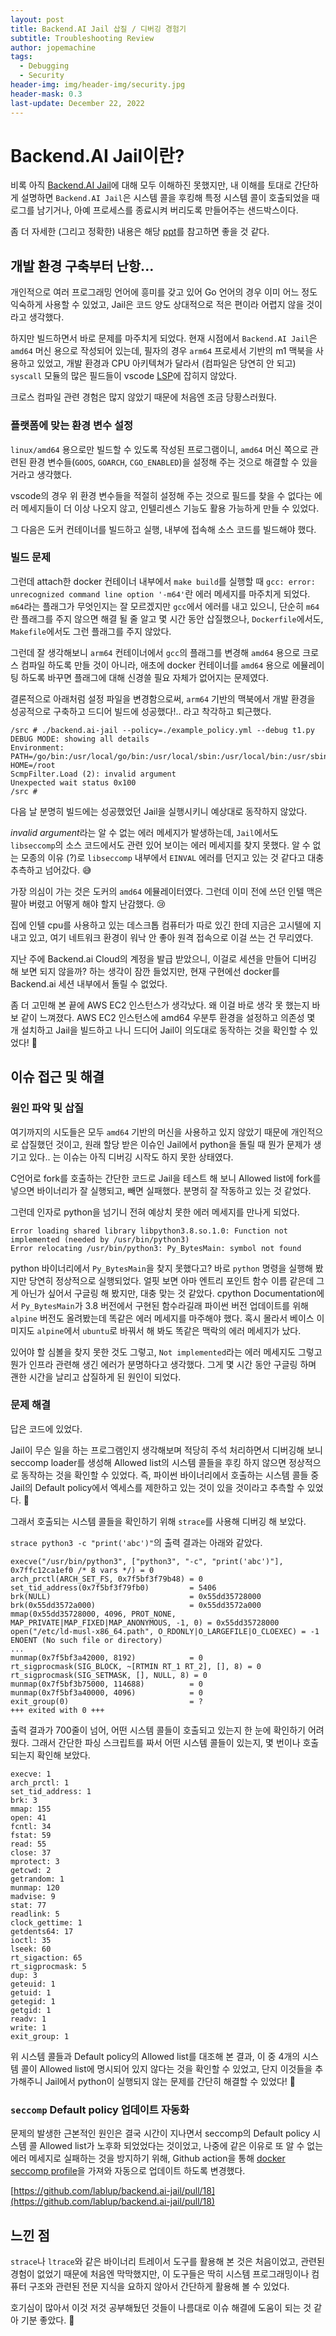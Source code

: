```yaml
---
layout: post
title: Backend.AI Jail 삽질 / 디버깅 경험기
subtitle: Troubleshooting Review
author: jopemachine
tags:
  - Debugging
  - Security
header-img: img/header-img/security.jpg
header-mask: 0.3
last-update: December 22, 2022
---
```


# Backend.AI Jail이란?

비록 아직 [Backend.AI Jail](https://github.com/lablup/backend.ai-jail)에 대해 모두 이해하진 못했지만, 내 이해를 토대로 간단하게 설명하면 `Backend.AI Jail`은 시스템 콜을 후킹해 특정 시스템 콜이 호출되었을 때 로그를 남기거나, 아예 프로세스를 종료시켜 버리도록 만들어주는 샌드박스이다.

좀 더 자세한 (그리고 정확한) 내용은 해당 [ppt](https://files.speakerdeck.com/presentations/e2f4e4e1127d4f478406d53c7af9428a/SPARCS_TeaParty_-_SornaJail.pdf)를 참고하면 좋을 것 같다.

## 개발 환경 구축부터 난항...

개인적으로 여러 프로그래밍 언어에 흥미를 갖고 있어 Go 언어의 경우 이미 어느 정도 익숙하게 사용할 수 있었고, Jail은 코드 양도 상대적으로 적은 편이라 어렵지 않을 것이라고 생각했다.

하지만 빌드하면서 바로 문제를 마주치게 되었다. 현재 시점에서 `Backend.AI Jail`은 `amd64` 머신 용으로 작성되어 있는데, 필자의 경우 `arm64` 프로세서 기반의 m1 맥북을 사용하고 있었고, 개발 환경과 CPU 아키텍쳐가 달라서 (컴파일은 당연히 안 되고) `syscall` 모듈의 많은 필드들이 vscode [LSP](https://learn.microsoft.com/ko-kr/visualstudio/extensibility/language-server-protocol?view=vs-2022)에 잡히지 않았다.

크로스 컴파일 관련 경험은 많지 않았기 때문에 처음엔 조금 당황스러웠다.

### 플랫폼에 맞는 환경 변수 설정

`linux/amd64` 용으로만 빌드할 수 있도록 작성된 프로그램이니, `amd64` 머신 쪽으로 관련된 환경 변수들(`GOOS`, `GOARCH`, `CGO_ENABLED`)을 설정해 주는 것으로 해결할 수 있을 거라고 생각했다.

vscode의 경우 위 환경 변수들을 적절히 설정해 주는 것으로 필드를 찾을 수 없다는 에러 메세지들이 더 이상 나오지 않고, 인텔리센스 기능도 활용 가능하게 만들 수 있었다.

그 다음은 도커 컨테이너를 빌드하고 실행, 내부에 접속해 소스 코드를 빌드해야 했다.

### 빌드 문제

그런데 attach한 docker 컨테이너 내부에서 `make build`를 실행할 때 `gcc: error: unrecognized command line option '-m64'`란 에러 메세지를 마주치게 되었다. `m64`라는 플래그가 무엇인지는 잘 모르겠지만 `gcc`에서 에러를 내고 있으니, 단순히 `m64`란 플래그를 주지 않으면 해결 될 줄 알고 몇 시간 동안 삽질했으나, `Dockerfile`에서도, `Makefile`에서도 그런 플래그를 주지 않았다.

그런데 잘 생각해보니 `arm64` 컨테이너에서 `gcc`의 플래그를 변경해 `amd64` 용으로 크로스 컴파일 하도록 만들 것이 아니라, 애초에 docker 컨테이너를 `amd64` 용으로 에뮬레이팅 하도록 바꾸면 플래그에 대해 신경쓸 필요 자체가 없어지는 문제였다.

결론적으로 아래처럼 설정 파일을 변경함으로써, `arm64` 기반의 맥북에서 개발 환경을 성공적으로 구축하고 드디어 빌드에 성공했다!.. 라고 착각하고 퇴근했다.

```
/src # ./backend.ai-jail --policy=./example_policy.yml --debug t1.py
DEBUG MODE: showing all details
Environment:
PATH=/go/bin:/usr/local/go/bin:/usr/local/sbin:/usr/local/bin:/usr/sbin:/usr/bin:/sbin:/bin
HOME=/root
ScmpFilter.Load (2): invalid argument
Unexpected wait status 0x100
/src #
```

다음 날 분명히 빌드에는 성공했었던 Jail을 실행시키니 예상대로 동작하지 않았다.

*invalid argument*라는 알 수 없는 에러 메세지가 발생하는데, `Jail`에서도 `libseccomp`의 소스 코드에서도 관련 있어 보이는 에러 메세지를 찾지 못했다. 알 수 없는 모종의 이유 (?)로 `libseccomp` 내부에서 `EINVAL` 에러를 던지고 있는 것 같다고 대충 추측하고 넘어갔다. 😅

가장 의심이 가는 것은 도커의 `amd64` 에뮬레이터였다. 그런데 이미 전에 쓰던 인텔 맥은 팔아 버렸고 어떻게 해야 할지 난감했다. 😢

집에 인텔 cpu를 사용하고 있는 데스크톱 컴퓨터가 따로 있긴 한데 지금은 고시텔에 지내고 있고, 여기 네트워크 환경이 워낙 안 좋아 원격 접속으로 이걸 쓰는 건 무리였다.

지난 주에 Backend.ai Cloud의 계정을 발급 받았으니, 이걸로 세션을 만들어 디버깅 해 보면 되지 않을까? 하는 생각이 잠깐 들었지만, 현재 구현에선 docker를 Backend.ai 세션 내부에서 돌릴 수 없었다.

좀 더 고민해 본 끝에 AWS EC2 인스턴스가 생각났다. 왜 이걸 바로 생각 못 했는지 바보 같이 느껴졌다. AWS EC2 인스턴스에 amd64 우분투 환경을 설정하고 의존성 몇 개 설치하고 Jail을 빌드하고 나니 드디어 Jail이 의도대로 동작하는 것을 확인할 수 있었다! 🎉

## 이슈 접근 및 해결

### 원인 파악 및 삽질

여기까지의 시도들은 모두 `amd64` 기반의 머신을 사용하고 있지 않았기 때문에 개인적으로 삽질했던 것이고, 원래 할당 받은 이슈인 Jail에서 python을 돌릴 때 뭔가 문제가 생기고 있다.. 는 이슈는 아직 디버깅 시작도 하지 못한 상태였다.

C언어로 fork를 호출하는 간단한 코드로 Jail을 테스트 해 보니 Allowed list에 fork를 넣으면 바이너리가 잘 실행되고, 빼면 실패했다. 분명히 잘 작동하고 있는 것 같었다.

그런데 인자로 python을 넘기니 전혀 예상치 못한 에러 메세지를 만나게 되었다.

```
Error loading shared library libpython3.8.so.1.0: Function not implemented (needed by /usr/bin/python3)
Error relocating /usr/bin/python3: Py_BytesMain: symbol not found
```

python 바이너리에서 `Py_BytesMain`을 찾지 못했다고? 바로 `python` 명령을 실행해 봤지만 당연히 정상적으로 실행되었다. 얼핏 보면 아마 엔트리 포인트 함수 이름 같은데 그게 아닌가 싶어서 구글링 해 봤지만, 대충 맞는 것 같았다. cpython Documentation에서 `Py_BytesMain`가 3.8 버전에서 구현된 함수라길래 파이썬 버전 업데이트를 위해 `alpine` 버전도 올려봤는데 똑같은 에러 메세지를 마주해야 했다. 혹시 몰라서 베이스 이미지도 `alpine`에서 `ubuntu`로 바꿔서 해 봐도 똑같은 맥락의 에러 메세지가 났다.

있어야 할 심볼을 찾지 못한 것도 그렇고, `Not implemented`라는 에러 메세지도 그렇고 뭔가 인프라 관련해 생긴 에러가 분명하다고 생각했다. 그게 몇 시간 동안 구글링 하며 괜한 시간을 날리고 삽질하게 된 원인이 되었다.

### 문제 해결

답은 코드에 있었다.

Jail이 무슨 일을 하는 프로그램인지 생각해보며 적당히 주석 처리하면서 디버깅해 보니 seccomp loader를 생성해 Allowed list의 시스템 콜들을 후킹 하지 않으면 정상적으로 동작하는 것을 확인할 수 있었다. 즉, 파이썬 바이너리에서 호출하는 시스템 콜들 중 Jail의 Default policy에서 엑세스를 제한하고 있는 것이 있을 것이라고 추측할 수 있었다. 🤔

그래서 호출되는 시스템 콜들을 확인하기 위해 `strace`를 사용해 디버깅 해 보았다.

`strace python3 -c "print('abc')"`의 출력 결과는 아래와 같았다.

```
execve("/usr/bin/python3", ["python3", "-c", "print('abc')"], 0x7ffc12ca1ef0 /* 8 vars */) = 0
arch_prctl(ARCH_SET_FS, 0x7f5bf3f79b48) = 0
set_tid_address(0x7f5bf3f79fb0)         = 5406
brk(NULL)                               = 0x55dd35728000
brk(0x55dd3572a000)                     = 0x55dd3572a000
mmap(0x55dd35728000, 4096, PROT_NONE, MAP_PRIVATE|MAP_FIXED|MAP_ANONYMOUS, -1, 0) = 0x55dd35728000
open("/etc/ld-musl-x86_64.path", O_RDONLY|O_LARGEFILE|O_CLOEXEC) = -1 ENOENT (No such file or directory)
...
munmap(0x7f5bf3a42000, 8192)            = 0
rt_sigprocmask(SIG_BLOCK, ~[RTMIN RT_1 RT_2], [], 8) = 0
rt_sigprocmask(SIG_SETMASK, [], NULL, 8) = 0
munmap(0x7f5bf3b75000, 114688)          = 0
munmap(0x7f5bf3a40000, 4096)            = 0
exit_group(0)                           = ?
+++ exited with 0 +++
```

출력 결과가 700줄이 넘어, 어떤 시스템 콜들이 호출되고 있는지 한 눈에 확인하기 어려웠다. 그래서 간단한 파싱 스크립트를 짜서 어떤 시스템 콜들이 있는지, 몇 번이나 호출되는지 확인해 보았다.

```
execve: 1
arch_prctl: 1
set_tid_address: 1
brk: 3
mmap: 155
open: 41
fcntl: 34
fstat: 59
read: 55
close: 37
mprotect: 3
getcwd: 2
getrandom: 1
munmap: 120
madvise: 9
stat: 77
readlink: 5
clock_gettime: 1
getdents64: 17
ioctl: 35
lseek: 60
rt_sigaction: 65
rt_sigprocmask: 5
dup: 3
geteuid: 1
getuid: 1
getegid: 1
getgid: 1
readv: 1
write: 1
exit_group: 1
```

위 시스템 콜들과 Default policy의 Allowed list를 대조해 본 결과, 이 중 4개의 시스템 콜이 Allowed list에 명시되어 있지 않다는 것을 확인할 수 있었고, 단지 이것들을 추가해주니 Jail에서 python이 실행되지 않는 문제를 간단히 해결할 수 있었다! 🎊

### `seccomp` Default policy 업데이트 자동화

문제의 발생한 근본적인 원인은 결국 시간이 지나면서 seccomp의 Default policy 시스템 콜 Allowed list가 노후화 되었었다는 것이었고, 나중에 같은 이유로 또 알 수 없는 에러 메세지로 실패하는 것을 방지하기 위해, Github action을 통해 [docker seccomp profile](https://github.com/moby/moby/blob/master/profiles/seccomp/default.json)을 가져와 자동으로 업데이트 하도록 변경했다.

[https://github.com/lablup/backend.ai-jail/pull/18](https://github.com/lablup/backend.ai-jail/pull/18)

## 느낀 점

`strace`나 `ltrace`와 같은 바이너리 트레이서 도구를 활용해 본 것은 처음이었고, 관련된 경험이 없었기 때문에 처음엔 막막했지만, 이 도구들은 딱히 시스템 프로그래밍이나 컴퓨터 구조와 관련된 전문 지식을 요하지 않아서 간단하게 활용해 볼 수 있었다.

호기심이 많아서 이것 저것 공부해뒀던 것들이 나름대로 이슈 해결에 도움이 되는 것 같아 기분 좋았다. 🙂

